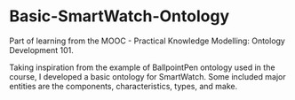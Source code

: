 # Basic-SmartWatch-Ontology
Part of learning from the MOOC - Practical Knowledge Modelling: Ontology Development 101.

Taking inspiration from the example of BallpointPen ontology used in the course, I developed a basic ontology for SmartWatch. Some included major entities are the components, characteristics, types, and make.
